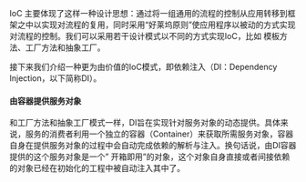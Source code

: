 IoC 主要体现了这样一种设计思想：通过将一组通用的流程的控制从应用转移到框架之中以实现对流程的复用，同时采用“好莱坞原则”使应用程序以被动的方式实现对流程的控制。我们可以采用若干设计模式以不同的方式实现IoC，比如 模板方法、工厂方法和抽象工厂。



接下来我们介绍一种更为由价值的IoC模式，即依赖注入（DI：Dependency Injection，以下简称DI）。



#### 由容器提供服务对象

和工厂方法和抽象工厂模式一样，DI旨在实现针对服务对象的动态提供。具体来说，服务的消费者利用一个独立的容器（Container）来获取所需服务对象，容器自身在提供服务对象的过程中会自动完成依赖的解析与注入。换句话说，由DI容器提供的这个服务对象是一个” 开箱即用”的对象，这个对象自身直接或者间接依赖的对象已经在初始化的工程中被自动注入其中了。

